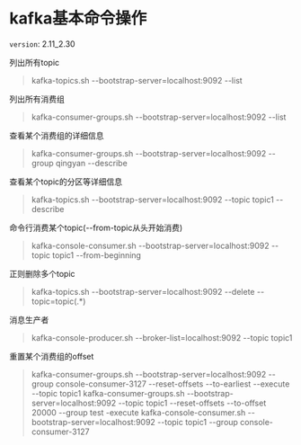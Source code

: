 # kafka基本命令操作

`version`: 2.11_2.30

列出所有topic

> kafka-topics.sh --bootstrap-server=localhost:9092 --list

列出所有消费组

> kafka-consumer-groups.sh --bootstrap-server=localhost:9092 --list

查看某个消费组的详细信息

> kafka-consumer-groups.sh --bootstrap-server=localhost:9092 --group qingyan --describe

查看某个topic的分区等详细信息

> kafka-topics.sh --bootstrap-server=localhost:9092 --topic topic1 --describe

命令行消费某个topic(--from-topic从头开始消费)

> kafka-console-consumer.sh --bootstrap-server=localhost:9092 --topic topic1 --from-beginning

正则删除多个topic

> kafka-topics.sh --bootstrap-server=localhost:9092 --delete --topic=topic\(.*\)

消息生产者

> kafka-console-producer.sh --broker-list=localhost:9092 --topic topic1

重置某个消费组的offset

> kafka-consumer-groups.sh --bootstrap-server=localhost:9092 --group console-consumer-3127 --reset-offsets --to-earliest --execute --topic topic1
> kafka-consumer-groups.sh --bootstrap-server=localhost:9092 --topic topic1 --reset-offsets --to-offset 20000 --group test -execute
> kafka-console-consumer.sh --bootstrap-server=localhost:9092 --topic topic1 --group console-consumer-3127
